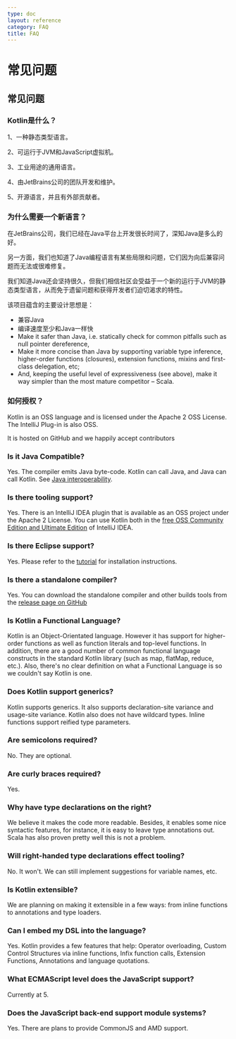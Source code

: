 ```yaml
---
type: doc
layout: reference
category: FAQ
title: FAQ
---
```


# 常见问题

## 常见问题

### Kotlin是什么？

1、一种静态类型语言。

2、可运行于JVM和JavaScript虚拟机。

3、工业用途的通用语言。

4、由JetBrains公司的团队开发和维护。

5、开源语言，并且有外部贡献者。


### 为什么需要一个新语言？

在JetBrains公司，我们已经在Java平台上开发很长时间了，深知Java是多么的好。

另一方面，我们也知道了Java编程语言有某些局限和问题，它们因为向后兼容问题而无法或很难修复。

我们知道Java还会坚持很久，但我们相信社区会受益于一个新的运行于JVM的静态类型语言，从而免于遗留问题和获得开发者们迫切渴求的特性。


该项目蕴含的主要设计思想是：

* 兼容Java
* 编译速度至少和Java一样快
* Make it safer than Java, i.e. statically check for common pitfalls such as null pointer dereference,
* Make it more concise than Java by supporting variable type inference, higher-order functions (closures), extension functions, mixins and first-class delegation, etc;
* And, keeping the useful level of expressiveness (see above), make it way simpler than the most mature competitor – Scala.

### 如何授权？

Kotlin is an OSS language and is licensed under the Apache 2 OSS License. The IntelliJ Plug-in is also OSS.

It is hosted on GitHub and we happily accept contributors


### Is it Java Compatible?

Yes. The compiler emits Java byte-code. Kotlin can call Java, and Java can call Kotlin. See [Java interoperability](java-interop.html).


### Is there tooling support?

Yes. There is an IntelliJ IDEA plugin that is available as an OSS project under the Apache 2 License. You can use Kotlin both
 in the [free OSS Community Edition and Ultimate Edition](http://www.jetbrains.com/idea/features/editions_comparison_matrix.html) of IntelliJ IDEA.

### Is there Eclipse support?

Yes. Please refer to the [tutorial](/docs/tutorials/getting-started-eclipse.html) for installation instructions.

### Is there a standalone compiler?

Yes. You can download the standalone compiler and other builds tools from the [release page on GitHub]({{site.data.releases.latest.url}})

### Is Kotlin a Functional Language?

Kotlin is an Object-Orientated language. However it has support for higher-order functions as well as function literals and top-level functions. In addition, there are
a good number of common functional language constructs in the standard Kotlin library (such as map, flatMap, reduce, etc.). Also, there's no clear definition on what a Functional Language is so we couldn't say Kotlin is one.

### Does Kotlin support generics?

Kotlin supports generics. It also supports declaration-site variance and usage-site variance. Kotlin also does not have wildcard types. Inline functions support reified type parameters.

### Are semicolons required?

No. They are optional.

### Are curly braces required?

Yes.

### Why have type declarations on the right?

We believe it makes the code more readable. Besides, it enables some nice syntactic features, for instance, it is easy to leave type annotations out. Scala has also
proven pretty well this is not a problem.

### Will right-handed type declarations effect tooling?

No. It won't. We can still implement suggestions for variable names, etc.

### Is Kotlin extensible?

We are planning on making it extensible in a few ways: from inline functions to annotations and type loaders.

### Can I embed my DSL into the language?

Yes. Kotlin provides a few features that help: Operator overloading, Custom Control Structures via inline functions, Infix function calls, Extension Functions, Annotations and
language quotations.

### What ECMAScript level does the JavaScript support?

Currently at 5.

### Does the JavaScript back-end support module systems?

Yes. There are plans to provide CommonJS and AMD support.


